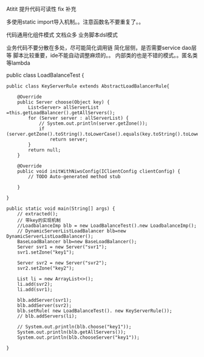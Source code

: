 Atitit 提升代码可读性  fix 补充 

多使用static import导入机制。。注意函数名不要重复了。。

代码通用化组件模式 文档众多
业务脚本dsl模式

业务代码不要分散在多处，尽可能简化调用链
简化层侧，是否需要service dao层等
脚本比较重要，ide不能自动调整麻烦的。。
内部类的也是不错的模式。。匿名类等lambda


public class LoadBalanceTest {


	
	public class KeyServerRule extends AbstractLoadBalancerRule{

		@Override
		public Server choose(Object key) {
			List<Server> allServerList =this.getLoadBalancer().getAllServers();
			for (Server server : allServerList) {
				// System.out.println(server.getZone());
				if (server.getZone().toString().toLowerCase().equals(key.toString().toLowerCase()))
					return server;
			}
			return null;
		}

		@Override
		public void initWithNiwsConfig(IClientConfig clientConfig) {
			// TODO Auto-generated method stub
			
		}
		
	}

	public static void main(String[] args) {
		// extracted();
		// 带key的实现机制
		//LoadbalanceImp blb = new LoadBalanceTest().new LoadbalanceImp();
		// DynamicServerListLoadBalancer blb=new DynamicServerListLoadBalancer();
		BaseLoadBalancer blb=new BaseLoadBalancer();
		Server svr1 = new Server("svr1");
		svr1.setZone("key1");

		Server svr2 = new Server("svr2");
		svr2.setZone("key2");

		List li = new ArrayList<>();
		li.add(svr2);
		li.add(svr1);

		blb.addServer(svr1);
		blb.addServer(svr2);
		blb.setRule( new LoadBalanceTest(). new KeyServerRule());
		// blb.addServers(li);

		// System.out.println(blb.choose("key1"));
		System.out.println(blb.getAllServers());
		System.out.println(blb.chooseServer("key1"));

	}


